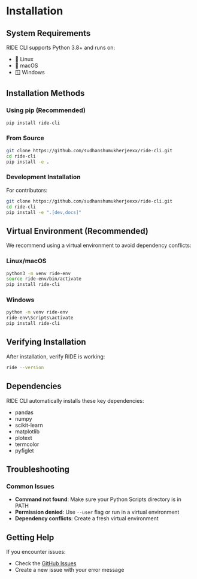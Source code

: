 # Installation

## System Requirements

RIDE CLI supports Python 3.8+ and runs on:
- 🐧 Linux
- 🍎 macOS
- 🪟 Windows

## Installation Methods

### Using pip (Recommended)

```bash
pip install ride-cli
```

### From Source

```bash
git clone https://github.com/sudhanshumukherjeexx/ride-cli.git
cd ride-cli
pip install -e .
```

### Development Installation

For contributors:

```bash
git clone https://github.com/sudhanshumukherjeexx/ride-cli.git
cd ride-cli
pip install -e ".[dev,docs]"
```

## Virtual Environment (Recommended)

We recommend using a virtual environment to avoid dependency conflicts:

### Linux/macOS

```bash
python3 -m venv ride-env
source ride-env/bin/activate
pip install ride-cli
```

### Windows

```bash
python -m venv ride-env
ride-env\Scripts\activate
pip install ride-cli
```

## Verifying Installation

After installation, verify RIDE is working:

```bash
ride --version
```

## Dependencies

RIDE CLI automatically installs these key dependencies:
- pandas
- numpy
- scikit-learn
- matplotlib
- plotext
- termcolor
- pyfiglet

## Troubleshooting

### Common Issues

- **Command not found**: Make sure your Python Scripts directory is in PATH
- **Permission denied**: Use `--user` flag or run in a virtual environment
- **Dependency conflicts**: Create a fresh virtual environment

## Getting Help

If you encounter issues:
- Check the [GitHub Issues](https://github.com/sudhanshumukherjeexx/ride-cli/issues)
- Create a new issue with your error message
